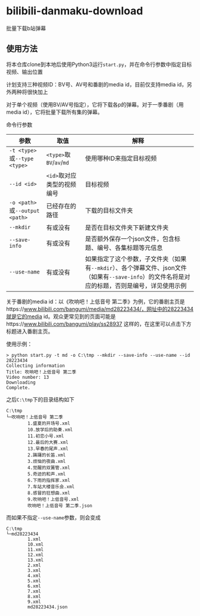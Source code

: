 # bilibili-danmaku-download

批量下载b站弹幕

## 使用方法

将本仓库clone到本地后使用Python3运行`start.py`，并在命令行参数中指定目标视频、输出位置

计划支持三种视频ID：BV号、AV号和番剧的media id，目前仅支持media id，另外两种将很快加上

对于单个视频（使用BV/AV号指定），它将下载各p的弹幕。对于一季番剧（用media id），它将批量下载所有集的弹幕。

命令行参数

| 参数                           | 取值                       | 解释                                                         |
| ------------------------------ | -------------------------- | ------------------------------------------------------------ |
| `-t <type>`或`--type <type>`   | `<type>`取`BV`/`av`/`md`   | 使用哪种ID来指定目标视频                                     |
| `--id <id>`                    | `<id>`取对应类型的视频编号 | 目标视频                                                     |
| `-o <path>`或`--output <path>` | 已经存在的路径             | 下载的目标文件夹                                             |
| `--mkdir`                      | 有或没有                   | 是否在目标文件夹下新建文件夹                                 |
| `--save-info`                  | 有或没有                   | 是否额外保存一个json文件，包含标题、编号、各集标题等元信息   |
| `--use-name`                   | 有或没有                   | 如果指定了这个参数，子文件夹（如果有`--mkdir`）、各个弹幕文件、json文件（如果有`--save-info`）的文件名将是对应的标题，否则是编号，详见使用示例 |

关于番剧的media id：以《吹响吧！上低音号 第二季》为例，它的番剧主页是https://www.bilibili.com/bangumi/media/md28223434/，网址中的28223434就是它的media id。观众更常见到的页面可能是https://www.bilibili.com/bangumi/play/ss28937 这样的，在这里可以点击下方标题进入番剧主页。

使用示例：

```
> python start.py -t md -o C:\tmp --mkdir --save-info --use-name --id 28223434
Collecting information
Title: 吹响吧！上低音号 第二季
Video number: 13
Downloading
Complete.
```

之后`C:\tmp`下的目录结构如下

```
C:\tmp
└─吹响吧！上低音号 第二季
        1.盛夏的开场号.xml
        10.放学后的助奏.xml
        11.初恋小号.xml
        12.最后的大赛.xml
        13.早春的尾声.xml
        2.踌躇的长笛.xml
        3.烦恼的夜曲.xml
        4.觉醒的双簧管.xml
        5.奇迹的和声.xml
        6.下雨的指挥家.xml
        7.车站大楼音乐会.xml
        8.感冒的狂想曲.xml
        9.吹响吧！上低音号.xml
        吹响吧！上低音号 第二季.json
```

而如果不指定`--use-name`参数，则会变成

```
C:\tmp
└─md28223434
        1.xml
        10.xml
        11.xml
        12.xml
        13.xml
        2.xml
        3.xml
        4.xml
        5.xml
        6.xml
        7.xml
        8.xml
        9.xml
        md28223434.json
```

